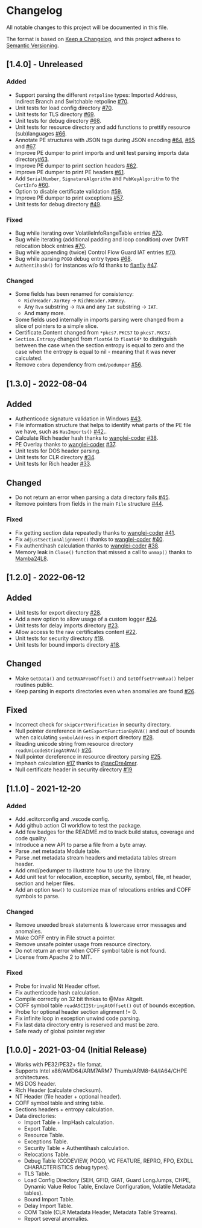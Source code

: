 # Changelog

All notable changes to this project will be documented in this file.

The format is based on [Keep a Changelog](https://keepachangelog.com/en/1.0.0/),
and this project adheres to [Semantic Versioning](https://semver.org/spec/v2.0.0.html).

## [1.4.0] - Unreleased

### Added

- Support parsing the different `retpoline` types: Imported Address, Indirect Branch and Switchable retpoline [#70](https://github.com/saferwall/pe/pull/69).
- Unit tests for load config directory [#70](https://github.com/saferwall/pe/pull/69).
- Unit tests for TLS directory [#69](https://github.com/saferwall/pe/pull/69).
- Unit tests for debug directory [#68](https://github.com/saferwall/pe/pull/68).
- Unit tests for resource directory and add functions to prettify resource (sub)languages [#66](https://github.com/saferwall/pe/pull/66).
- Annotate PE structures with JSON tags during JSON encoding [#64](https://github.com/saferwall/pe/pull/64), [#65](https://github.com/saferwall/pe/pull/65)  and [#67](https://github.com/saferwall/pe/pull/67).
- Improve PE dumper to print imports and unit test parsing imports data directory[#63](https://github.com/saferwall/pe/pull/63).
- Improve PE dumper to print section headers [#62](https://github.com/saferwall/pe/pull/62).
- Improve PE dumper to print PE headers [#61](https://github.com/saferwall/pe/pull/61).
- Add `SerialNumber`, `SignatureAlgorithm` and `PubKeyAlgorithm` to the `CertInfo` [#60](https://github.com/saferwall/pe/pull/60).
- Option to disable certificate validation [#59](https://github.com/saferwall/pe/pull/59).
- Improve PE dumper to print exceptions [#57](https://github.com/saferwall/pe/pull/57).
- Unit tests for debug directory [#49](https://github.com/saferwall/pe/pull/49).

### Fixed

- Bug while iterating over VolatileInfoRangeTable entries [#70](https://github.com/saferwall/pe/pull/70).
- Bug while iterating  (additional padding and loop condition) over DVRT relocation block entries [#70](https://github.com/saferwall/pe/pull/70).
- Bug while appending (twice) Control Flow Guard IAT entries [#70](https://github.com/saferwall/pe/pull/70).
- Bug while parsing `POGO` debug entry types [#68](https://github.com/saferwall/pe/pull/68).
- `Authentihash()` for instances w/o fd thanks to [flanfly](https://github.com/flanfly) [#47](https://github.com/saferwall/pe/pull/47).

### Changed

- Some fields has been renamed for consistency:
  - `RichHeader.XorKey` -> `RichHeader.XORKey`.
  - Any `Rva` substring -> `RVA` and any `Iat` substring -> `IAT`.
  - And many more.
- Some fields used internally in imports parsing were changed from a slice of pointers to a simple slice.
- Certificate.Content changed from `*pkcs7.PKCS7` to `pkcs7.PKCS7`.
- `Section.Entropy` changed from `float64` to `float64*` to distinguish between the case when the section entropy is equal to zero and the case when the entropy is equal to nil - meaning that it was never calculated.
- Remove `cobra` dependency from `cmd/pedumper` [#56](https://github.com/saferwall/pe/pull/56).

## [1.3.0] - 2022-08-04

## Added

- Authenticode signature validation in Windows [#43](https://github.com/saferwall/pe/pull/43).
- File information structure that helps to identify what parts of the PE file we have, such as `HasImports()` [#42](https://github.com/saferwall/pe/pull/42)..
- Calculate Rich header hash thanks to [wanglei-coder](https://github.com/wanglei-coder) [#38](https://github.com/saferwall/pe/pull/38).
- PE Overlay thanks to [wanglei-coder](https://github.com/wanglei-coder) [#37](https://github.com/saferwall/pe/pull/37).
- Unit tests for DOS header parsing.
- Unit tests for CLR directory [#34](https://github.com/saferwall/pe/pull/28).
- Unit tests for Rich header [#33](https://github.com/saferwall/pe/pull/33).

## Changed

- Do not return an error when parsing a data directory fails [#45](https://github.com/saferwall/pe/pull/45).
- Remove pointers from fields in the main `File` structure [#44](https://github.com/saferwall/pe/pull/44).

### Fixed

- Fix getting section data repeatedly thanks to [wanglei-coder](https://github.com/wanglei-coder) [#41](https://github.com/saferwall/pe/pull/41).
- Fix `adjustSectionAlignment()` thanks to [wanglei-coder](https://github.com/wanglei-coder) [#40](https://github.com/saferwall/pe/pull/40).
- Fix authentihash calculation thanks to [wanglei-coder](https://github.com/wanglei-coder) [#38](https://github.com/saferwall/pe/pull/38).
- Memory leak in `Close()` function that missed a call to `unmap()` thanks to [Mamba24L8](https://github.com/Mamba24L8).

## [1.2.0] - 2022-06-12

## Added

- Unit tests for export directory [#28](https://github.com/saferwall/pe/pull/28).
- Add a new option to allow usage of a custom logger [#24](https://github.com/saferwall/pe/pull/24).
- Unit tests for delay imports directory [#23](https://github.com/saferwall/pe/pull/23).
- Allow access to the raw certificates content [#22](https://github.com/saferwall/pe/pull/22).
- Unit tests for security directory [#19](https://github.com/saferwall/pe/pull/19).
- Unit tests for bound imports directory [#18](https://github.com/saferwall/pe/pull/18).

## Changed

- Make `GetData()` and `GetRVAFromOffset()` and `GetOffsetFromRva()` helper routines public.
- Keep parsing in exports directories even when anomalies are found [#26](https://github.com/saferwall/pe/pull/26).

## Fixed

- Incorrect check for `skipCertVerification` in security directory.
- Null pointer dereference in `GetExportFunctionByRVA()` and out of bounds when calculating `symbolAddress` in export directory [#28](https://github.com/saferwall/pe/pull/28).
- Reading unicode string from resource directory `readUnicodeStringAtRVA()` [#26](https://github.com/saferwall/pe/pull/26).
- Null pointer dereference in resource directory parsing [#25](https://github.com/saferwall/pe/pull/25).
- Imphash calculation [#17](https://github.com/saferwall/pe/pull/17) thanks to [@secDre4mer](https://github.com/secDre4mer).
- Null certificate header in security directory [#19](https://github.com/saferwall/pe/pull/19)

## [1.1.0] - 2021-12-20

### Added

- Add .editorconfig and .vscode config.
- Add github action CI workflow to test the package.
- Add few badges for the README.md to track build status, coverage and code quality.
- Introduce a new API to parse a file from a byte array.
- Parse .net metadata Module table.
- Parse .net metadata stream headers and metadata tables stream header.
- Add cmd/pedumper to illustrate how to use the library.
- Add unit test for relocation, exception, security, symbol, file, nt header, section and helper files.
- Add an option `New()` to customize max of relocations entries and COFF symbols to parse.

### Changed

- Remove uneeded break statements & lowercase error messages and anomalies.
- Make COFF entry in File struct a pointer.
- Remove unsafe pointer usage from resource directory.
- Do not return an error when COFF symbol table is not found.
- License from Apache 2 to MIT.

### Fixed

- Probe for invalid Nt Header offset.
- Fix authenticode hash calculation.
- Compile correctly on 32 bit thnkas to @Max Altgelt.
- COFF symbol table `readASCIIStringAtOffset()` out of bounds exception.
- Probe for optional header section alignment != 0.
- Fix infinite loop in exception unwind code parsing.
- Fix last data directory entry is reserved and must be zero.
- Safe ready of global pointer register

## [1.0.0] - 2021-03-04 (Initial Release)

- Works with PE32/PE32+ file fomat.
- Supports Intel x86/AMD64/ARM7ARM7 Thumb/ARM8-64/IA64/CHPE architectures.
- MS DOS header.
- Rich Header (calculate checksum).
- NT Header (file header + optional header).
- COFF symbol table and string table.
- Sections headers + entropy calculation.
- Data directories:
  - Import Table + ImpHash calculation.
  - Export Table.
  - Resource Table.
  - Exceptions Table.
  - Security Table + Authentihash calculation.
  - Relocations Table.
  - Debug Table (CODEVIEW, POGO, VC FEATURE, REPRO, FPO, EXDLL CHARACTERISTICS debug types).
  - TLS Table.
  - Load Config Directory (SEH, GFID, GIAT, Guard LongJumps, CHPE, Dynamic Value Reloc Table, Enclave Configuration, Volatile Metadata tables).
  - Bound Import Table.
  - Delay Import Table.
  - COM Table (CLR Metadata Header, Metadata Table Streams).
  - Report several anomalies.
